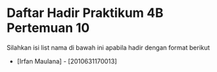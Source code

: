 # Daftar Hadir Praktikum 4B Pertemuan 10
Silahkan isi list nama di bawah ini apabila hadir dengan format berikut

- [Irfan Maulana] - [2010631170013]
